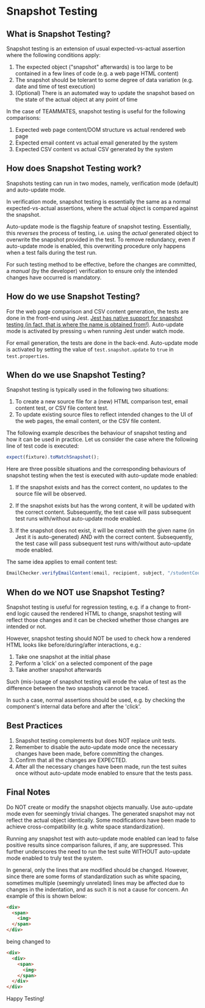 # Snapshot Testing

## What is Snapshot Testing?

Snapshot testing is an extension of usual expected-vs-actual assertion where the following conditions apply:

1. The expected object ("snapshot" afterwards) is too large to be contained in a few lines of code (e.g. a web page HTML content)
1. The snapshot should be tolerant to some degree of data variation (e.g. date and time of test execution)
1. (Optional) There is an automated way to update the snapshot based on the state of the actual object at any point of time

In the case of TEAMMATES, snapshot testing is useful for the following comparisons:

1. Expected web page content/DOM structure vs actual rendered web page
1. Expected email content vs actual email generated by the system
1. Expected CSV content vs actual CSV generated by the system

## How does Snapshot Testing work?

Snapshots testing can run in two modes, namely, verification mode (default) and auto-update mode.

In verification mode, snapshot testing is essentially the same as a normal expected-vs-actual assertions, where the actual object is compared against the snapshot.

Auto-update mode is the flagship feature of snapshot testing. Essentially, this _reverses_ the process of testing, i.e. using the _actual_ generated object to overwrite the snapshot provided in the test.
To remove redundancy, even if auto-update mode is enabled, this overwriting procedure only happens when a test fails during the test run.

For such testing method to be effective, before the changes are committed, a *manual* (by the developer) verification to ensure only the intended changes have occurred is mandatory.

## How do we use Snapshot Testing?

For the web page comparison and CSV content generation, the tests are done in the front-end using Jest. [Jest has native support for snapshot testing (in fact, that is where the name is obtained from!)](https://jestjs.io/docs/en/snapshot-testing). Auto-update mode is activated by pressing `u` when running Jest under watch mode.

For email generation, the tests are done in the back-end. Auto-update mode is activated by setting the value of `test.snapshot.update` to `true` in `test.properties`.

## When do we use Snapshot Testing?

Snapshot testing is typically used in the following two situations:

1. To create a new source file for a (new) HTML comparison test, email content test, or CSV file content test.
1. To update existing source files to reflect intended changes to the UI of the web pages, the email content, or the CSV file content.

The following example describes the behaviour of snapshot testing and how it can be used in practice. Let us consider the case where the following line of test code is executed:

```ts
expect(fixture).toMatchSnapshot();
```

Here are three possible situations and the corresponding behaviours of snapshot testing when the test is executed with auto-update mode enabled:

1. If the snapshot exists and has the correct content, no updates to the source file will be observed.

1. If the snapshot exists but has the wrong content, it will be updated with the correct content. Subsequently, the test case will pass subsequent test runs with/without auto-update mode enabled.

1. If the snapshot does not exist, it will be created with the given name (in Jest it is auto-generated) AND with the correct content. Subsequently, the test case will pass subsequent test runs with/without auto-update mode enabled.

The same idea applies to email content test:

```java
EmailChecker.verifyEmailContent(email, recipient, subject, "/studentCourseJoinEmail.html");
```


## When do we NOT use Snapshot Testing?

Snapshot testing is useful for regression testing, e.g. if a change to front-end logic caused the rendered HTML to change, snapshot testing will reflect those changes and it can be checked whether those changes are intended or not.

However, snapshot testing should NOT be used to check how a rendered HTML looks like before/during/after interactions, e.g.:

1. Take one snapshot at the initial phase
1. Perform a 'click' on a selected component of the page
1. Take another snapshot afterwards

Such (mis-)usage of snapshot testing will erode the value of test as the difference between the two snapshots cannot be traced.

In such a case, normal assertions should be used, e.g. by checking the component's internal data before and after the 'click'.

## Best Practices

1. Snapshot testing complements but does NOT replace unit tests.
1. Remember to disable the auto-update mode once the necessary changes have been made, before committing the changes.
1. Confirm that all the changes are EXPECTED.
1. After all the necessary changes have been made, run the test suites once without auto-update mode enabled to ensure that the tests pass.

## Final Notes

Do NOT create or modify the snapshot objects manually. Use auto-update mode even for seemingly trivial changes. The generated snapshot may not reflect the actual object identically. Some modifications have been made to achieve cross-compatibility (e.g. white space standardization).

Running any snapshot test with auto-update mode enabled can lead to false positive results since comparison failures, if any, are suppressed. This further underscores the need to run the test suite WITHOUT auto-update mode enabled to truly test the system.

In general, only the lines that are modified should be changed. However, since there are some forms of standardization such as white spacing, sometimes multiple (seemingly unrelated) lines may be affected due to changes in the indentation, and as such it is not a cause for concern. An example of this is shown below:

```html
<div>
  <span>
    <img>
  </span>
</div>
```

being changed to

```html
<div>
  <div>
    <span>
      <img>
    </span>
  </div>
</div>
```

Happy Testing!
